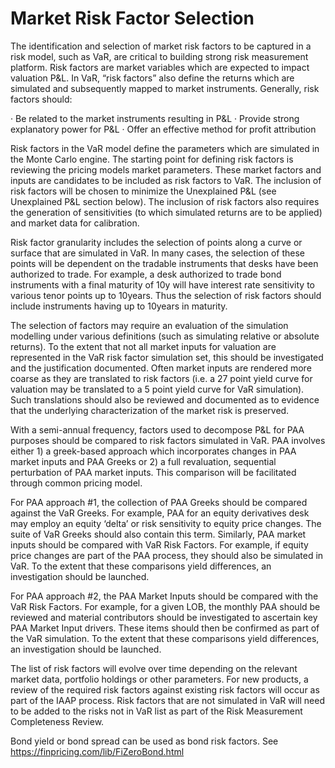 # Market Risk Factor Selection

The identification and selection of market risk factors to be captured in a risk model, such as VaR, are critical to building strong risk measurement platform. Risk factors are market variables which are expected to impact valuation P&L. In VaR, “risk factors” also define the returns which are simulated and subsequently mapped to market instruments. Generally, risk factors should:

·         Be related to the market instruments resulting in P&L
·         Provide strong explanatory power for P&L
·         Offer an effective method for profit attribution

Risk factors in the VaR model define the parameters which are simulated in the Monte Carlo engine. The starting point for defining risk factors is reviewing the pricing models market parameters. These market factors and inputs are candidates to be included as risk factors to VaR. The inclusion of risk factors will be chosen to minimize the Unexplained P&L (see Unexplained P&L section below). The inclusion of risk factors also requires the generation of sensitivities (to which simulated returns are to be applied) and market data for calibration.

Risk factor granularity includes the selection of points along a curve or surface that are simulated in VaR. In many cases, the selection of these points will be dependent on the tradable instruments that desks have been authorized to trade. For example, a desk authorized to trade bond instruments with a final maturity of 10y will have interest rate sensitivity to various tenor points up to 10years. Thus the selection of risk factors should include instruments having up to 10years in maturity. 

The selection of factors may require an evaluation of the simulation modelling under various definitions (such as simulating relative or absolute returns). To the extent that not all market inputs for valuation are represented in the VaR risk factor simulation set, this should be investigated and the justification documented. Often market inputs are rendered more coarse as they are translated to risk factors (i.e. a 27 point yield curve for valuation may be translated to a 5 point yield curve for VaR simulation). Such translations should also be reviewed and documented as to evidence that the underlying characterization of the market risk is preserved.

With a semi-annual frequency, factors used to decompose P&L for PAA purposes should be compared to risk factors simulated in VaR. PAA involves either 1) a greek-based approach which incorporates changes in PAA market inputs and PAA Greeks or 2) a full revaluation, sequential perturbation of PAA market inputs. This comparison will be facilitated through common pricing model.

For PAA approach #1, the collection of PAA Greeks should be compared against the VaR Greeks. For example, PAA for an equity derivatives desk may employ an equity ‘delta’ or risk sensitivity to equity price changes. The suite of VaR Greeks should also contain this term. Similarly, PAA market inputs should be compared with VaR Risk Factors. For example, if equity price changes are part of the PAA process, they should also be simulated in VaR. To the extent that these comparisons yield differences, an investigation should be launched.

For PAA approach #2, the PAA Market Inputs should be compared with the VaR Risk Factors. For example, for a given LOB, the monthly PAA should be reviewed and material contributors should be investigated to ascertain key PAA Market Input drivers. These items should then be confirmed as part of the VaR simulation. To the extent that these comparisons yield differences, an investigation should be launched.

The list of risk factors will evolve over time depending on the relevant market data, portfolio holdings or other parameters. For new products, a review of the required risk factors against existing risk factors will occur as part of the IAAP process. Risk factors that are not simulated in VaR will need to be added to the risks not in VaR list as part of the Risk Measurement Completeness Review.

Bond yield or bond spread can be used as bond risk factors. See https://finpricing.com/lib/FiZeroBond.html
